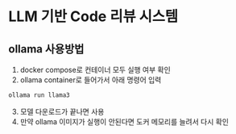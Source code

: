 # LLM 기반 Code 리뷰 시스템

## ollama 사용방법
1. docker compose로 컨테이너 모두 실행 여부 확인
2. ollama container로 들어가서 아래 명령어 입력
```bash
ollama run llama3
```
3. 모델 다운로드가 끝나면 사용
4. 만약 ollama 이미지가 실행이 안된다면 도커 메모리를 늘려서 다시 확인